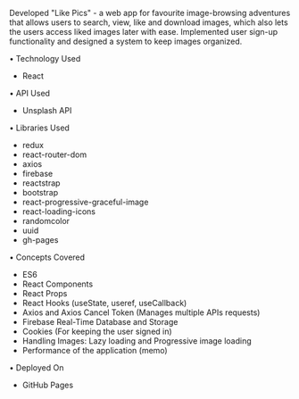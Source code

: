 Developed "Like Pics" - a web app for favourite image-browsing adventures that allows users to search, view, like and download images, which also lets the users access liked images later with ease. Implemented user sign-up functionality and designed a system to keep images organized.

• Technology Used
- React

• API Used
- Unsplash API

• Libraries Used
- redux
- react-router-dom
- axios
- firebase
- reactstrap
- bootstrap
- react-progressive-graceful-image
- react-loading-icons
- randomcolor
- uuid
- gh-pages

• Concepts Covered
- ES6
- React Components
- React Props
- React Hooks (useState, useref, useCallback)
- Axios and Axios Cancel Token (Manages multiple APIs requests)
- Firebase Real-Time Database and Storage
- Cookies (For keeping the user signed in)
- Handling Images: Lazy loading and Progressive image loading
- Performance of the application (memo)

• Deployed On
- GitHub Pages
